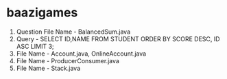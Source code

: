 # baazigames
1. Question File Name - BalancedSum.java
2. Query - SELECT ID,NAME FROM STUDENT ORDER BY SCORE DESC, ID ASC LIMIT 3;
3. File Name - Account.java, OnlineAccount.java
4. File Name - ProducerConsumer.java
5. File Name - Stack.java
